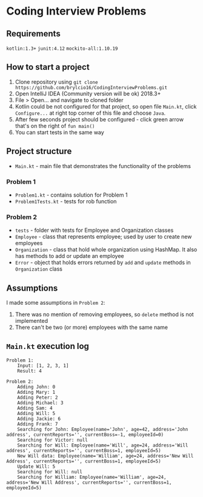 Coding Interview Problems
======
## Requirements
`kotlin:1.3+`
`junit:4.12`
`mockito-all:1.10.19`

## How to start a project

1. Clone repository using `git clone https://github.com/brylcio16/CodingInterviewProblems.git`
2. Open IntelliJ IDEA (Community version will be ok) 2018.3+
3. File > Open... and navigate to cloned folder
4. Kotlin could be not configured for that project, so open file `Main.kt`, click `Configure...` at right top corner of this file and choose `Java`.
5. After few seconds project should be configured - click green arrow that's on the right of `fun main()`
6. You can start tests in the same way

## Project structure
 - `Main.kt` - main file that demonstrates the functionality of the problems
 ### Problem 1
 - `Problem1.kt` - contains solution for Problem 1
 - `Problem1Tests.kt` - tests for rob function

### Problem 2
- `tests` - folder with tests for Employee and Organization classes
- `Employee` - class that represents employee; used by user to create new employees
- `Organization` - class that hold whole organization using HashMap. It also has methods to add or update an employee
- `Error` - object that holds errors returned by `add` and `update` methods in `Organization` class

## Assumptions

I made some assumptions in `Problem 2`:
1. There was no mention of removing employees, so `delete` method is not implemented
2. There can't be two (or more) employees with the same name

## `Main.kt` execution log
```
Problem 1:
	Input: [1, 2, 3, 1]
	Result: 4

Problem 2:
	Adding John: 0
	Adding Mary: 1
	Adding Peter: 2
	Adding Michael: 3
	Adding Sam: 4
	Adding Will: 5
	Adding Jackie: 6
	Adding Frank: 7
	Searching for John: Employee(name='John', age=42, address='John address', currentReports='', currentBoss=-1, employeeId=0)
	Searching for Victor: null
	Searching for Will: Employee(name='Will', age=24, address='Will address', currentReports='', currentBoss=1, employeeId=5)
	New Will data: Employee(name='William', age=24, address='New Will Address', currentReports='', currentBoss=1, employeeId=5)
	Update Will: 5
	Searching for Will: null
	Searching for William: Employee(name='William', age=24, address='New Will Address', currentReports='', currentBoss=1, employeeId=5)
```